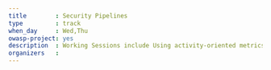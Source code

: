 ```yaml
---
title        : Security Pipelines
type         : track
when_day     : Wed,Thu
owasp-project: yes
description  : Working Sessions include Using activity-oriented metrics for Security and Securing the CI Pipeline
organizers   : 
---
```


